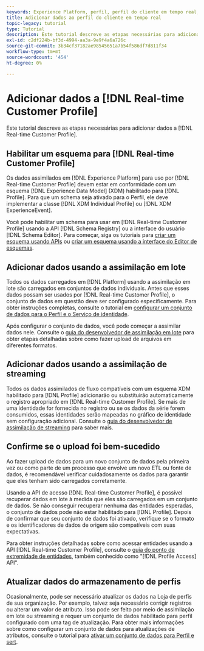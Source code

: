 ```yaml
---
keywords: Experience Platform, perfil, perfil do cliente em tempo real, solução de problemas, API, ativar perfil, Ativar perfil
title: Adicionar dados ao perfil do cliente em tempo real
topic-legacy: tutorial
type: Tutorial
description: Este tutorial descreve as etapas necessárias para adicionar dados ao Perfil do cliente em tempo real.
exl-id: c2df224b-bf3d-4994-aa3a-9e9f4a6a726c
source-git-commit: 3b34cf37182ae98545651a7b54f586df7d811f34
workflow-type: tm+mt
source-wordcount: '454'
ht-degree: 0%

---
```



# Adicionar dados a [!DNL Real-time Customer Profile]

Este tutorial descreve as etapas necessárias para adicionar dados a [!DNL Real-time Customer Profile].

## Habilitar um esquema para [!DNL Real-time Customer Profile]

Os dados assimilados em [!DNL Experience Platform] para uso por [!DNL Real-time Customer Profile] devem estar em conformidade com um esquema [!DNL Experience Data Model] (XDM) habilitado para [!DNL Profile]. Para que um schema seja ativado para o Perfil, ele deve implementar a classe [!DNL XDM Individual Profile] ou [!DNL XDM ExperienceEvent].

Você pode habilitar um schema para usar em [!DNL Real-time Customer Profile] usando a API [!DNL Schema Registry] ou a interface do usuário [!DNL Schema Editor]. Para começar, siga os tutoriais para [criar um esquema usando APIs](../../xdm/tutorials/create-schema-api.md) ou [criar um esquema usando a interface do Editor de esquemas](../../xdm/tutorials/create-schema-ui.md).

## Adicionar dados usando a assimilação em lote

Todos os dados carregados em [!DNL Platform] usando a assimilação em lote são carregados em conjuntos de dados individuais. Antes que esses dados possam ser usados por [!DNL Real-time Customer Profile], o conjunto de dados em questão deve ser configurado especificamente. Para obter instruções completas, consulte o tutorial em [configurar um conjunto de dados para o Perfil e o Serviço de identidade](dataset-configuration.md).

Após configurar o conjunto de dados, você pode começar a assimilar dados nele. Consulte o [guia do desenvolvedor de assimilação em lote](../../ingestion/batch-ingestion/api-overview.md) para obter etapas detalhadas sobre como fazer upload de arquivos em diferentes formatos.

## Adicionar dados usando a assimilação de streaming

Todos os dados assimilados de fluxo compatíveis com um esquema XDM habilitado para [!DNL Profile] adicionarão ou substituirão automaticamente o registro apropriado em [!DNL Real-time Customer Profile]. Se mais de uma identidade for fornecida no registro ou se os dados da série forem consumidos, essas identidades serão mapeadas no gráfico de identidade sem configuração adicional. Consulte o [guia do desenvolvedor de assimilação de streaming](../../ingestion/tutorials/streaming-record-data.md) para saber mais.

## Confirme se o upload foi bem-sucedido

Ao fazer upload de dados para um novo conjunto de dados pela primeira vez ou como parte de um processo que envolve um novo ETL ou fonte de dados, é recomendável verificar cuidadosamente os dados para garantir que eles tenham sido carregados corretamente.

Usando a API de acesso [!DNL Real-time Customer Profile], é possível recuperar dados em lote à medida que eles são carregados em um conjunto de dados. Se não conseguir recuperar nenhuma das entidades esperadas, o conjunto de dados pode não estar habilitado para [!DNL Profile]. Depois de confirmar que seu conjunto de dados foi ativado, verifique se o formato e os identificadores de dados de origem são compatíveis com suas expectativas.

Para obter instruções detalhadas sobre como acessar entidades usando a API [!DNL Real-time Customer Profile], consulte o [guia do ponto de extremidade de entidades](../api/entities.md), também conhecido como &quot;[!DNL Profile Access] API&quot;.

## Atualizar dados do armazenamento de perfis

Ocasionalmente, pode ser necessário atualizar os dados na Loja de perfis de sua organização. Por exemplo, talvez seja necessário corrigir registros ou alterar um valor de atributo. Isso pode ser feito por meio de assimilação em lote ou streaming e requer um conjunto de dados habilitado para perfil configurado com uma tag de atualização. Para obter mais informações sobre como configurar um conjunto de dados para atualizações de atributos, consulte o tutorial para [ativar um conjunto de dados para Perfil e sert](../../catalog/datasets/enable-upsert.md).
